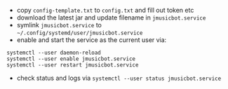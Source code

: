 * copy `config-template.txt` to `config.txt` and fill out token etc
* download the latest jar and update filename in `jmusicbot.service`
* symlink `jmusicbot.service` to `~/.config/systemd/user/jmusicbot.service`
* enable and start the service as the current user via:
```
systemctl --user daemon-reload 
systemctl --user enable jmusicbot.service
systemctl --user restart jmusicbot.service
```
* check status and logs via `systemctl --user status jmusicbot.service`

